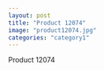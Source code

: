```yaml
---
layout: post
title: "Product 12074"
image: "product12074.jpg"
categories: "category1"
---
```

Product 12074
